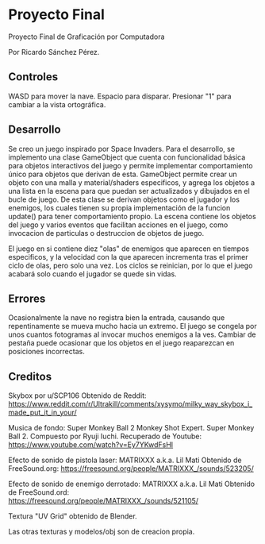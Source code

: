 # Proyecto Final
Proyecto Final de Graficación por Computadora

Por Ricardo Sánchez Pérez.

## Controles
WASD para mover la nave.
Espacio para disparar.
Presionar "1" para cambiar a la vista ortográfica.

## Desarrollo
Se creo un juego inspirado por Space Invaders. Para el desarrollo, se implemento una clase GameObject que cuenta con funcionalidad básica para objetos interactivos del juego y permite implementar comportamiento único para objetos que derivan de esta. GameObject permite crear un objeto con una malla y material/shaders especificos, y agrega los objetos a una lista en la escena para que puedan ser actualizados y dibujados en el bucle de juego. De esta clase se derivan objetos como el jugador y los enemigos, los cuales tienen su propia implementación de la funcion update() para tener comportamiento propio. La escena contiene los objetos del juego y varios eventos que facilitan acciones en el juego, como invocacion de particulas o destruccion de objetos de juego.

El juego en si contiene diez "olas" de enemigos que aparecen en tiempos especificos, y la velocidad con la que aparecen incrementa tras el primer ciclo de olas, pero solo una vez. Los ciclos se reinician, por lo que el juego acabará solo cuando el jugador se quede sin vidas.

## Errores
Ocasionalmente la nave no registra bien la entrada, causando que repentinamente se mueva mucho hacia un extremo.
El juego se congela por unos cuantos fotogramas al invocar muchos enemigos a la ves.
Cambiar de pestaña puede ocasionar que los objetos en el juego reaparezcan en posiciones incorrectas.

## Creditos
Skybox por u/SCP106 
Obtenido de Reddit: https://www.reddit.com/r/Ultrakill/comments/xysymo/milky_way_skybox_i_made_put_it_in_your/

Musica de fondo:
Super Monkey Ball 2 Monkey Shot Expert. Super Monkey Ball 2. Compuesto por Ryuji Iuchi.
Recuperado de Youtube: https://www.youtube.com/watch?v=Ey7YKwdFsHI

Efecto de sonido de pistola laser:
MATRIXXX a.k.a. Lil Mati
Obtenido de FreeSound.org: https://freesound.org/people/MATRIXXX_/sounds/523205/

Efecto de sonido de enemigo derrotado:
MATRIXXX a.k.a. Lil Mati
Obtenido de FreeSound.ord: https://freesound.org/people/MATRIXXX_/sounds/521105/

Textura "UV Grid" obtenido de Blender.

Las otras texturas y modelos/obj son de creacion propia.